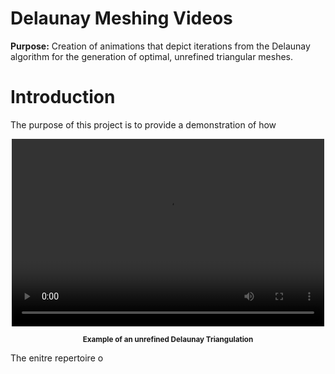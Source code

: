 # Delaunay Meshing Videos
<strong>Purpose:</strong> Creation of animations that depict iterations from the Delaunay algorithm for the generation of optimal, unrefined triangular meshes.

# Introduction

The purpose of this project is to provide a demonstration of how 
<p align="center">
<video src="https://raw.githubusercontent.com/JerryGreenough/Delaunay-Meshing-Videos/master/images/m9.mp4" width="500" height="300" />
Your browser does not support the video tag.
</video>
</p>

<p align="center">
    <strong><small>Example of an unrefined Delaunay Triangulation</small></strong>
</p>

The enitre repertoire o
